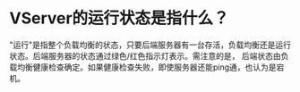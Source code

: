 # VServer的运行状态是指什么？

"运行"是指整个负载均衡的状态，只要后端服务器有一台存活，负载均衡还是运行状态。后端服务器的状态通过绿色/红色指示灯表示。需注意的是， 后端状态由负载均衡健康检查确定。如果健康检查失败，即使服务器还能ping通，也认为是宕机。

